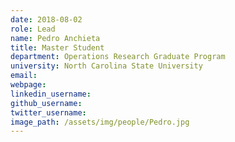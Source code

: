 ```yaml
---
date: 2018-08-02
role: Lead
name: Pedro Anchieta
title: Master Student
department: Operations Research Graduate Program
university: North Carolina State University
email:
webpage:
linkedin_username:
github_username:
twitter_username:
image_path: /assets/img/people/Pedro.jpg
---
```

